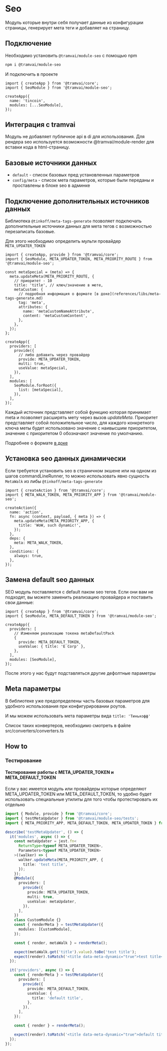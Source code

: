 # Seo

Модуль которые внутри себя получает данные из конфигурации страницы, генерирует мета теги и добавляет на страницу.

## Подключение

Необходимо установить `@tramvai/module-seo` с помощью npm

```bash
npm i @tramvai/module-seo
```

И подключить в проекте

```tsx
import { createApp } from '@tramvai/core';
import { SeoModule } from '@tramvai/module-seo';

createApp({
  name: 'tincoin',
  modules: [...SeoModule],
});
```

## Интеграция с tramvai

Модуль не добавляет публичное api в di для использования. Для рендера seo используется возможности @tramvai/module-render для вставки кода в html-страницу.

## Базовые источники данных

- `default` - список базовых пред установленных параметров
- `config/meta` - список мета параметров, которые были переданы и проставлены в блоке seo в админке

## Подключение дополнительных источников данных

Библиотека `@tinkoff/meta-tags-generate` позволяет подключать дополнительные источники данных для мета тегов с возможностью перезаписать базовые.

Для этого необходимо определить мульти провайдер `META_UPDATER_TOKEN`

```tsx
import { createApp, provide } from '@tramvai/core';
import { SeoModule, META_UPDATER_TOKEN, META_PRIORITY_ROUTE } from '@tramvai/module-seo';

const metaSpecial = (meta) => {
  meta.updateMeta(META_PRIORITY_ROUTE, {
    // приоритет - 10
    title: 'title', // ключ/значение в мете,
    metaCustom: {
      // подробная информация о формате [в доке](references/libs/meta-tags-generate.md)
      tag: 'meta',
      attributes: {
        name: 'metaCustomNameAttribute',
        content: 'metaCustomContent',
      },
    },
  });
};

createApp({
  providers: [
    provide({
      // либо добавить через провайдер
      provide: META_UPDATER_TOKEN,
      multi: true,
      useValue: metaSpecial,
    }),
  ],
  modules: [
    SeoModule.forRoot({
      list: [metaSpecial],
    }),
  ],
});
```

Каждый источник представляет собой функцию которая принимает meta и позволяет расширять мету через вызов _updateMeta_. Приоритет представляет собой положительное число, для каждого конкретного ключа меты будет использовано значение с наивысшим приоритетом, значение с приоритетом 0 обозначают значение по умолчанию.

Подробнее о формате [в доке](references/libs/meta-tags-generate.md)

## Установка seo данных динамически

Если требуется установить seo в страничном экшене или на одном из шагов commandLineRunner, то можно использовать явно сущность `MetaWalk` из либы `@tinkoff/meta-tags-generate`

```tsx
import { createAction } from '@tramvai/core';
import { META_WALK_TOKEN, META_PRIORITY_APP } from '@tramvai/module-seo';

createAction({
  name: 'action',
  fn: async (context, payload, { meta }) => {
    meta.updateMeta(META_PRIORITY_APP, {
      title: 'WoW, such dynamic!',
    });
  },
  deps: {
    meta: META_WALK_TOKEN,
  },
  conditions: {
    always: true,
  },
});
```

## Замена default seo данных

SEO модуль поставляется с default паком seo тегов. Если они вам не подходят, вы можете заменить реализацию провайдера и поставить свои данные:

```tsx
import { createApp } from '@tramvai/core';
import { SeoModule, META_DEFAULT_TOKEN } from '@tramvai/module-seo';

createApp({
  providers: [
    // Изменяем реализацию токена metaDefaultPack
    {
      provide: META_DEFAULT_TOKEN,
      useValue: { title: 'E Corp' },
    },
  ],
  modules: [SeoModule],
});
```

После этого у нас будут подставляться другие дефолтные параметры

## Meta параметры

В библиотеке уже предопределены часть базовых параметров для удобного использования при конфигурировании роутов.

И мы можем использовать мета параметры вида `title: 'Тинькофф'`

Список таких конвертеров, необходимо смотреть в файле src/converters/converters.ts

## How to

### Тестирование

#### Тестирование работы с META_UPDATER_TOKEN и META_DEFAULT_TOKEN

Если у вас имеется модуль или провайдеры которые определяют META_UPDATER_TOKEN или META_DEFAULT_TOKEN, то удобно будет использовать специальные утилиты для того чтобы протестировать их отдельно

```ts
import { Module, provide } from '@tramvai/core';
import { testMetaUpdater } from '@tramvai/module-seo/tests';
import { META_PRIORITY_APP, META_DEFAULT_TOKEN, META_UPDATER_TOKEN } from '@tramvai/module-seo';

describe('testMetaUpdater', () => {
  it('modules', async () => {
    const metaUpdater = jest.fn<
      ReturnType<typeof META_UPDATER_TOKEN>,
      Parameters<typeof META_UPDATER_TOKEN>
    >((walker) => {
      walker.updateMeta(META_PRIORITY_APP, {
        title: 'test title',
      });
    });
    @Module({
      providers: [
        provide({
          provide: META_UPDATER_TOKEN,
          multi: true,
          useValue: metaUpdater,
        }),
      ],
    })
    class CustomModule {}
    const { renderMeta } = testMetaUpdater({
      modules: [CustomModule],
    });

    const { render, metaWalk } = renderMeta();

    expect(metaWalk.get('title').value).toBe('test title');
    expect(render).toMatch('<title data-meta-dynamic="true">test title</title>');
  });

  it('providers', async () => {
    const { renderMeta } = testMetaUpdater({
      providers: [
        provide({
          provide: META_DEFAULT_TOKEN,
          useValue: {
            title: 'default title',
          },
        }),
      ],
    });

    const { render } = renderMeta();

    expect(render).toMatch('<title data-meta-dynamic="true">default title</title>');
  });
});
```
